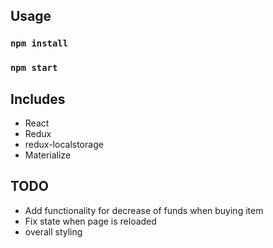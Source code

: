 ## Usage

### `npm install`
### `npm start`

## Includes

- React
- Redux
- redux-localstorage
- Materialize

## TODO

- Add functionality for decrease of funds when buying item
- Fix state when page is reloaded
- overall styling